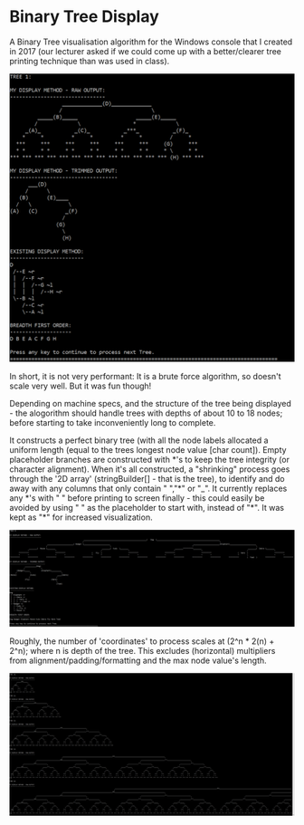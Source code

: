 # Binary Tree Display
 A Binary Tree visualisation algorithm for the Windows console that I created in 2017 (our lecturer asked if we could come up with a better/clearer tree printing technique than was used in class).
 
 ![Letters tree (unordered) (screenshot)](docs/Letters%20tree%20(unordered).PNG)
 
 In short, it is not very performant: It is a brute force algorithm, so doesn't scale very well. But it was fun though!
 
 Depending on machine specs, and the structure of the tree being displayed - the alogorithm should handle trees with depths of about 10 to 18 nodes; before starting to take inconveniently long to complete.
 
 It constructs a perfect binary tree (with all the node labels allocated a uniform length (equal to the trees longest node value [char count]).
 Empty placeholder branches are constructed with \*'s to keep the tree integrity (or character alignment).  When it's all constructed, a "shrinking" process goes through the '2D array' (stringBuilder[] - that is the tree), to identify and do away with any columns that only contain " ","\*" or "\_". It currently replaces any \*'s with " " before printing to screen finally - this could easily be avoided by using " " as the placeholder to start with, instead of "\*". It was kept as "\*" for increased visualization.
 
  ![Animals tree (unordered) (screenshot)](docs/Animals%20tree%20(unordered).PNG)
 
 
 Roughly, the number of 'coordinates' to process scales at (2^n * 2(n) + 2^n); where n is depth of the tree. This excludes (horizontal) multipliers from alignment/padding/formatting and the max node value's length.
 
 ![Tree size with increasing depth (screenshot)](docs/Tree%20size%20with%20increasing%20depth.PNG)
